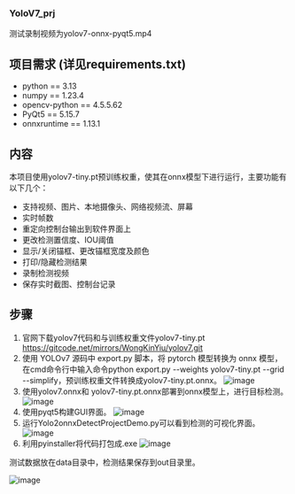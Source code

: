 ### YoloV7_prj
测试录制视频为yolov7-onnx-pyqt5.mp4
## 项目需求 (详见requirements.txt)
* python == 3.13
* numpy == 1.23.4
* opencv-python == 4.5.5.62
* PyQt5 == 5.15.7
* onnxruntime == 1.13.1
## 内容
本项目使用yolov7-tiny.pt预训练权重，使其在onnx模型下进行运行，主要功能有以下几个：
* 支持视频、图片、本地摄像头、网络视频流、屏幕
* 实时帧数
* 重定向控制台输出到软件界面上
* 更改检测置信度、IOU阈值
* 显示/关闭锚框、更改锚框宽度及颜色
* 打印/隐藏检测结果
* 录制检测视频
* 保存实时截图、控制台记录
## 步骤
1. 官网下载yolov7代码和与训练权重文件yolov7-tiny.pt  https://gitcode.net/mirrors/WongKinYiu/yolov7.git 
2. 使用 YOLOv7 源码中 export.py 脚本，将 pytorch 模型转换为 onnx 模型，在cmd命令行中输入命令python export.py --weights yolov7-tiny.pt --grid --simplify，预训练权重文件转换成yolov7-tiny.pt.onnx。
![image](https://github.com/wangna123456/YoloV7_prj/assets/142497906/29d9110b-b183-4465-8fca-b58aec8585d5)
3. 使用yolov7.onnx和 yolov7-tiny.pt.onnx部署到onnx模型上，进行目标检测。
![image](https://github.com/wangna123456/YoloV7_prj/assets/142497906/32d9e139-04dc-48fe-a6b1-659c64b2c2b1)
4. 使用pyqt5构建GUI界面。
![image](https://github.com/wangna123456/YoloV7_prj/assets/142497906/2ed0c562-6432-4e16-841d-f246926bd430)
5. 运行Yolo2onnxDetectProjectDemo.py可以看到检测的可视化界面。
 ![image](https://github.com/wangna123456/YoloV7_prj/assets/142497906/85d111ec-de1e-4e2e-bb65-6767bfaa784f)
6. 利用pyinstaller将代码打包成.exe
![image](https://github.com/wangna123456/YoloV7_prj/assets/142497906/dc8205cf-887c-4ad4-a576-cbbf494291f3)

测试数据放在data目录中，检测结果保存到out目录里。

![image](https://github.com/wangna123456/YoloV7_prj/assets/142497906/820269bb-8970-4077-a12f-d3ec022a22c7)
